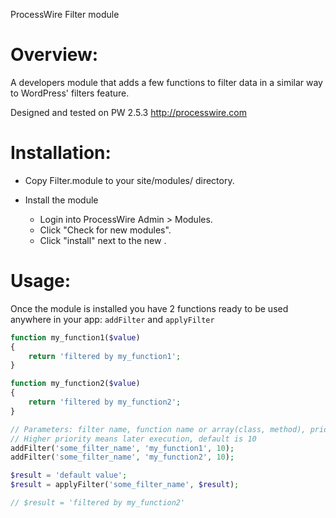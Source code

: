ProcessWire Filter module

Overview:
=========

A developers module that adds a few functions to filter data in a similar way to WordPress' filters feature. 

Designed and tested on PW 2.5.3
http://processwire.com



Installation:
=============

- Copy Filter.module to your site/modules/ directory.

- Install the module
  - Login into ProcessWire Admin > Modules. 
  - Click "Check for new modules".
  - Click "install" next to the new <module-name>.



Usage:
======

Once the module is installed you have 2 functions ready to be used anywhere in your app: `addFilter` and `applyFilter`

```php
function my_function1($value)
{
	return 'filtered by my_function1';
}

function my_function2($value)
{
	return 'filtered by my_function2';
}

// Parameters: filter name, function name or array(class, method), priority
// Higher priority means later execution, default is 10
addFilter('some_filter_name', 'my_function1', 10);
addFilter('some_filter_name', 'my_function2', 10);

$result = 'default value';
$result = applyFilter('some_filter_name', $result);

// $result = 'filtered by my_function2'
```